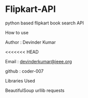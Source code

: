 Flipkart-API
============

python based flipkart book search API

How to use


Author : Devinder Kumar

<<<<<<< HEAD

Email : devinderkumar@ieee.org


github : coder-007


Libraries Used

BeautifulSoup
urllib
requests
